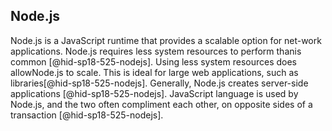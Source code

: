 Node.js
-------

Node.js is a JavaScript runtime that provides a scalable option for
net-work applications. Node.js requires less system resources to perform
thanis common [@hid-sp18-525-nodejs]. Using less system resources does
allowNode.js to scale. This is ideal for large web applications, such as
libraries[@hid-sp18-525-nodejs]. Generally, Node.js creates server-side
applications [@hid-sp18-525-nodejs]. JavaScript language is used by
Node.js, and the two often compliment each other, on opposite sides of a
transaction [@hid-sp18-525-nodejs].
